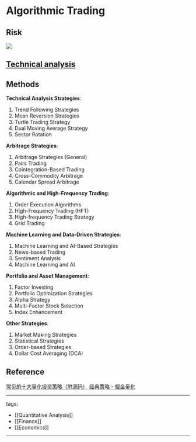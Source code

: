 # Algorithmic Trading

## Risk
![](https://pic1.zhimg.com/80/v2-ac8c472c50a945efcfdce9c2a688615c_720w.webp)

## [Technical analysis](https://en.wikipedia.org/wiki/Technical_analysis)

## Methods

**Technical Analysis Strategies**:
1.  Trend Following Strategies
2.  Mean Reversion Strategies
3.  Turtle Trading Strategy
4.  Dual Moving Average Strategy
5.  Sector Rotation

**Arbitrage Strategies**:
1.  Arbitrage Strategies (General)
2.  Pairs Trading
3.  Cointegration-Based Trading
4.  Cross-Commodity Arbitrage
5.  Calendar Spread Arbitrage

**Algorithmic and High-Frequency Trading**:
1.  Order Execution Algorithms
2.  High-Frequency Trading (HFT)
3.  High-frequency Trading Strategy
4.  Grid Trading

**Machine Learning and Data-Driven Strategies**:
1.  Machine Learning and AI-Based Strategies
2.  News-based Trading
3.  Sentiment Analysis
4.  Machine Learning and AI

**Portfolio and Asset Management**:
1.  Factor Investing
2.  Portfolio Optimization Strategies
3.  Alpha Strategy
4.  Multi-Factor Stock Selection
5.  Index Enhancement

**Other Strategies**:
1.  Market Making Strategies
2.  Statistical Strategies
3.  Order-based Strategies
4.  Dollar Cost Averaging (DCA)



## Reference
[常见的十大量化投资策略（附源码）](https://zhuanlan.zhihu.com/p/144243002)
[经典策略 - 掘金量化](https://www.myquant.cn/docs/python_strategyies/)

---
tags:
  - [[Quantitative Analysis]]
  - [[Finance]]
  - [[Economics]]
  
---